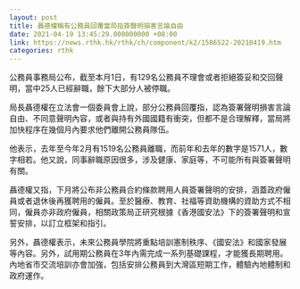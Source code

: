 ```yaml
---
layout: post
title: 聶德權稱有公務員回覆當局指簽聲明損害言論自由
date: 2021-04-19 13:45:29.000000000 +08:00
link: https://news.rthk.hk/rthk/ch/component/k2/1586522-20210419.htm
categories: rthk
---
```


公務員事務局公布，截至本月1日，有129名公務員不理會或者拒絕簽妥和交回聲明，當中25人已經辭職，餘下大部分人被停職。

局長聶德權在立法會一個委員會上說，部分公務員回覆指，認為簽署聲明損害言論自由、不同意聲明內容，或者與持有外國國籍有衝突，但都不是合理解釋，當局將加快程序在幾個月內要求他們離開公務員隊伍。

他表示，去年至今年2月有1519名公務員離職，而前年和去年的數字是1571人，數字相若。他又說，同事辭職原因很多，涉及健康、家庭等，不可能所有與簽署聲明有關。

聶德權又指，下月將公布非公務員合約條款聘用人員簽署聲明的安排，涵蓋政府僱員或者退休後再獲聘用的僱員。至於醫療、教育、社福等資助機構的資助方式不相同，僱員亦非政府僱員，相關政策局正研究根據《香港國安法》下的簽署聲明和宣誓安排，以訂立框架和指引。

另外，聶德權表示，未來公務員學院將重點培訓憲制秩序、《國安法》和國家發展等內容。另外，試用期公務員在3年內需完成一系列基礎課程，才能獲長期聘用。內地省市交流培訓亦會加強，包括安排公務員到大灣區短期工作，體驗內地體制和政府運作。
